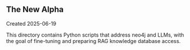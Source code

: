 ## The New Alpha
Created 2025-06-19 

This directory contains Python scripts that address neo4j and LLMs,
with the goal of fine-tuning and preparing RAG knowledge database access.
